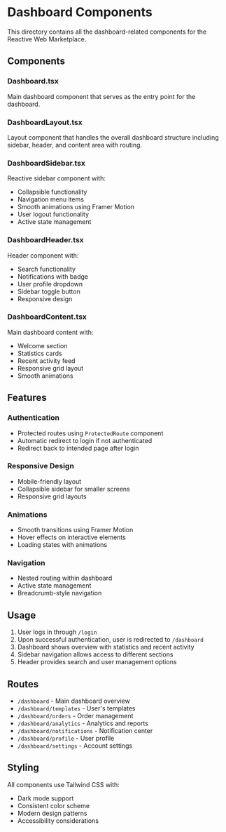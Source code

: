 # Dashboard Components

This directory contains all the dashboard-related components for the Reactive Web Marketplace.

## Components

### Dashboard.tsx
Main dashboard component that serves as the entry point for the dashboard.

### DashboardLayout.tsx
Layout component that handles the overall dashboard structure including sidebar, header, and content area with routing.

### DashboardSidebar.tsx
Reactive sidebar component with:
- Collapsible functionality
- Navigation menu items
- Smooth animations using Framer Motion
- User logout functionality
- Active state management

### DashboardHeader.tsx
Header component with:
- Search functionality
- Notifications with badge
- User profile dropdown
- Sidebar toggle button
- Responsive design

### DashboardContent.tsx
Main dashboard content with:
- Welcome section
- Statistics cards
- Recent activity feed
- Responsive grid layout
- Smooth animations

## Features

### Authentication
- Protected routes using `ProtectedRoute` component
- Automatic redirect to login if not authenticated
- Redirect back to intended page after login

### Responsive Design
- Mobile-friendly layout
- Collapsible sidebar for smaller screens
- Responsive grid layouts

### Animations
- Smooth transitions using Framer Motion
- Hover effects on interactive elements
- Loading states with animations

### Navigation
- Nested routing within dashboard
- Active state management
- Breadcrumb-style navigation

## Usage

1. User logs in through `/login`
2. Upon successful authentication, user is redirected to `/dashboard`
3. Dashboard shows overview with statistics and recent activity
4. Sidebar navigation allows access to different sections
5. Header provides search and user management options

## Routes

- `/dashboard` - Main dashboard overview
- `/dashboard/templates` - User's templates
- `/dashboard/orders` - Order management
- `/dashboard/analytics` - Analytics and reports
- `/dashboard/notifications` - Notification center
- `/dashboard/profile` - User profile
- `/dashboard/settings` - Account settings

## Styling

All components use Tailwind CSS with:
- Dark mode support
- Consistent color scheme
- Modern design patterns
- Accessibility considerations 